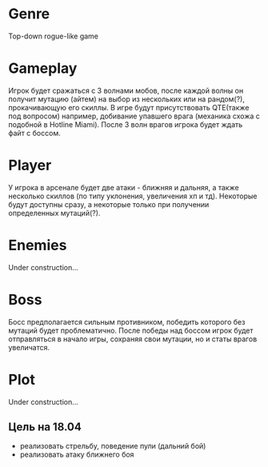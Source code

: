 # Genre
Top-down rogue-like game

# Gameplay
Игрок будет сражаться с 3 волнами мобов, после каждой волны он получит мутацию (айтем) на выбор из нескольких или на рандом(?), прокачивающую его скиллы. В игре будут присутствовать QTE(также под вопросом) например, добивание упавшего врага (механика схожа с подобной в Hotline Miami). После 3 волн врагов игрока будет ждать файт с боссом.

# Player
У игрока в арсенале будет две атаки - ближняя и дальняя, а также несколько скиллов (по типу уклонения, увеличения хп и тд). Некоторые будут доступны сразу, а некоторые только при получении определенных мутаций(?).

# Enemies
Under construction...

# Boss
Босс предполагается сильным противником, победить которого без мутаций будет проблематично. После победы над боссом игрок будет отправляться в начало игры, сохраняя свои мутации, но и статы врагов увеличатся.

# Plot
Under construction...


## Цель на 18.04
- реализовать стрельбу, поведение пули (дальний бой)
- реализовать атаку ближнего боя
